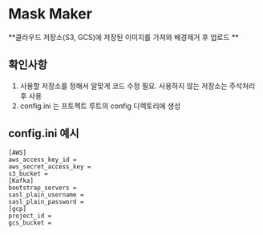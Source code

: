 # Mask Maker

**클라우드 저장소(S3, GCS)에 저장된 이미지를 가져와 배경제거 후 업로드 **

## 확인사항

1. 사용할 저장소를 정해서 알맞게 코드 수정 필요. 사용하지 않는 저장소는 주석처리 후 사용
2. config.ini 는 프토젝트 루트의 config 디렉토리에 생성

## config.ini 예시
```
[AWS]
aws_access_key_id = 
aws_secret_access_key = 
s3_bucket =
[Kafka]
bootstrap_servers = 
sasl_plain_username = 
sasl_plain_password =
[gcp]
project_id =
gcs_bucket =
```
